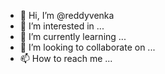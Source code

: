 - 👋 Hi, I’m @reddyvenka
- 👀 I’m interested in ...
- 🌱 I’m currently learning ...
- 💞️ I’m looking to collaborate on ...
- 📫 How to reach me ...

<!---
reddyvenka/reddyvenka is a ✨ special ✨ repository because its `README.md` (this file) appears on your GitHub profile.
You can click the Preview link to take a look at your changes.
--->
